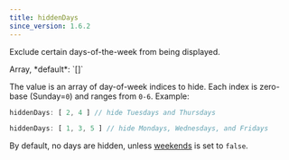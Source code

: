 ```yaml
---
title: hiddenDays
since_version: 1.6.2
---
```


Exclude certain days-of-the-week from being displayed.

<div class='spec' markdown='1'>
Array, *default*: `[]`
</div>

The value is an array of day-of-week indices to hide. Each index is zero-base (Sunday=`0`) and ranges from `0-6`. Example:

```js
hiddenDays: [ 2, 4 ] // hide Tuesdays and Thursdays

hiddenDays: [ 1, 3, 5 ] // hide Mondays, Wednesdays, and Fridays
```

By default, no days are hidden, unless [weekends](weekends) is set to `false`.
